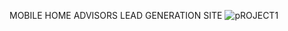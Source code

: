MOBILE HOME ADVISORS LEAD GENERATION SITE
![pROJECT1](https://user-images.githubusercontent.com/92003789/202912492-03227e46-4084-41fb-8763-020a8269ffe2.png)
